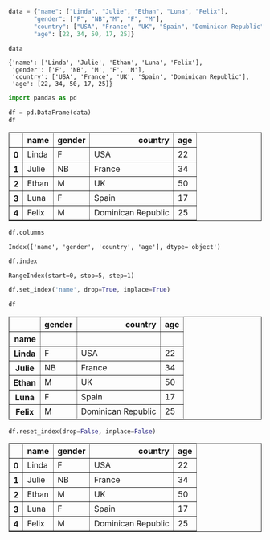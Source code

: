 

```python
data = {"name": ["Linda", "Julie", "Ethan", "Luna", "Felix"],
       "gender": ["F", "NB","M", "F", "M"],
       "country": ["USA", "France", "UK", "Spain", "Dominican Republic"],
       "age": [22, 34, 50, 17, 25]}
```


```python
data
```




    {'name': ['Linda', 'Julie', 'Ethan', 'Luna', 'Felix'],
     'gender': ['F', 'NB', 'M', 'F', 'M'],
     'country': ['USA', 'France', 'UK', 'Spain', 'Dominican Republic'],
     'age': [22, 34, 50, 17, 25]}




```python
import pandas as pd
```


```python
df = pd.DataFrame(data)
df
```




<div>
<style scoped>
    .dataframe tbody tr th:only-of-type {
        vertical-align: middle;
    }

    .dataframe tbody tr th {
        vertical-align: top;
    }

    .dataframe thead th {
        text-align: right;
    }
</style>
<table border="1" class="dataframe">
  <thead>
    <tr style="text-align: right;">
      <th></th>
      <th>name</th>
      <th>gender</th>
      <th>country</th>
      <th>age</th>
    </tr>
  </thead>
  <tbody>
    <tr>
      <th>0</th>
      <td>Linda</td>
      <td>F</td>
      <td>USA</td>
      <td>22</td>
    </tr>
    <tr>
      <th>1</th>
      <td>Julie</td>
      <td>NB</td>
      <td>France</td>
      <td>34</td>
    </tr>
    <tr>
      <th>2</th>
      <td>Ethan</td>
      <td>M</td>
      <td>UK</td>
      <td>50</td>
    </tr>
    <tr>
      <th>3</th>
      <td>Luna</td>
      <td>F</td>
      <td>Spain</td>
      <td>17</td>
    </tr>
    <tr>
      <th>4</th>
      <td>Felix</td>
      <td>M</td>
      <td>Dominican Republic</td>
      <td>25</td>
    </tr>
  </tbody>
</table>
</div>




```python
df.columns
```




    Index(['name', 'gender', 'country', 'age'], dtype='object')




```python
df.index
```




    RangeIndex(start=0, stop=5, step=1)




```python
df.set_index('name', drop=True, inplace=True)
```


```python
df
```




<div>
<style scoped>
    .dataframe tbody tr th:only-of-type {
        vertical-align: middle;
    }

    .dataframe tbody tr th {
        vertical-align: top;
    }

    .dataframe thead th {
        text-align: right;
    }
</style>
<table border="1" class="dataframe">
  <thead>
    <tr style="text-align: right;">
      <th></th>
      <th>gender</th>
      <th>country</th>
      <th>age</th>
    </tr>
    <tr>
      <th>name</th>
      <th></th>
      <th></th>
      <th></th>
    </tr>
  </thead>
  <tbody>
    <tr>
      <th>Linda</th>
      <td>F</td>
      <td>USA</td>
      <td>22</td>
    </tr>
    <tr>
      <th>Julie</th>
      <td>NB</td>
      <td>France</td>
      <td>34</td>
    </tr>
    <tr>
      <th>Ethan</th>
      <td>M</td>
      <td>UK</td>
      <td>50</td>
    </tr>
    <tr>
      <th>Luna</th>
      <td>F</td>
      <td>Spain</td>
      <td>17</td>
    </tr>
    <tr>
      <th>Felix</th>
      <td>M</td>
      <td>Dominican Republic</td>
      <td>25</td>
    </tr>
  </tbody>
</table>
</div>




```python
df.reset_index(drop=False, inplace=False)
```




<div>
<style scoped>
    .dataframe tbody tr th:only-of-type {
        vertical-align: middle;
    }

    .dataframe tbody tr th {
        vertical-align: top;
    }

    .dataframe thead th {
        text-align: right;
    }
</style>
<table border="1" class="dataframe">
  <thead>
    <tr style="text-align: right;">
      <th></th>
      <th>name</th>
      <th>gender</th>
      <th>country</th>
      <th>age</th>
    </tr>
  </thead>
  <tbody>
    <tr>
      <th>0</th>
      <td>Linda</td>
      <td>F</td>
      <td>USA</td>
      <td>22</td>
    </tr>
    <tr>
      <th>1</th>
      <td>Julie</td>
      <td>NB</td>
      <td>France</td>
      <td>34</td>
    </tr>
    <tr>
      <th>2</th>
      <td>Ethan</td>
      <td>M</td>
      <td>UK</td>
      <td>50</td>
    </tr>
    <tr>
      <th>3</th>
      <td>Luna</td>
      <td>F</td>
      <td>Spain</td>
      <td>17</td>
    </tr>
    <tr>
      <th>4</th>
      <td>Felix</td>
      <td>M</td>
      <td>Dominican Republic</td>
      <td>25</td>
    </tr>
  </tbody>
</table>
</div>




```python

```
